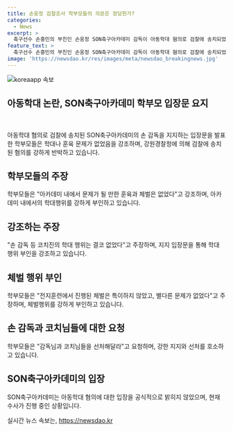 ```yaml
---
title: 손웅정 검찰조사 학부모들의 의문은 정당한가?
categories:
  - News
excerpt: >
  축구선수 손흥민의 부친인 손웅정 SON축구아카데미 감독이 아동학대 혐의로 검찰에 송치되었는데, 아카데미 학부모들이 감독을 지지하는 입장을 밝혔다. 학부모들은 아동들에 대한 학대 행위가 없었다고 주장하며, 강원경찰청이 감독과 코치 2명을 검찰에 송치한 사실을 언급했다. 그들은 감독과 코치들을 선처해달라고 요청하며, 아이들의 일상을 돌려달라고 호소했다. 관련된 시민단체들과 강원경찰청의 조치에 대한 비판도 표명했다. 이에 대한 자세한 내용은 계속해서 발전되고 있다.
feature_text: >
  축구선수 손흥민의 부친인 손웅정 SON축구아카데미 감독이 아동학대 혐의로 검찰에 송치되었는데, 아카데미 학부모들이 감독을 지지하는 입장을 밝혔다. 학부모들은 아동들에 대한 학대 행위가 없었다고 주장하며, 강원경찰청이 감독과 코치 2명을 검찰에 송치한 사실을 언급했다. 그들은 감독과 코치들을 선처해달라고 요청하며, 아이들의 일상을 돌려달라고 호소했다. 관련된 시민단체들과 강원경찰청의 조치에 대한 비판도 표명했다. 이에 대한 자세한 내용은 계속해서 발전되고 있다.
image: 'https://newsdao.kr/res/images/meta/newsdao_breakingnews.jpg'
---
```


<p><img src="https://newsdao.kr/res/images/meta/newsdao_breakingnews.jpg" alt="koreaapp 속보" /></p>

<h2 data-ke-size="size26">아동학대 논란, SON축구아카데미 학부모 입장문 요지</h2>

<p data-ke-size="size16">&nbsp;</p>

<p>아동학대 혐의로 검찰에 송치된 SON축구아카데미의 손 감독을 지지하는 입장문을 발표한 학부모들은 학대나 훈육 문제가 없었음을 강조하며, 강원경찰청에 의해 검찰에 송치된 혐의를 강하게 반박하고 있습니다.</p>

<h2 data-ke-size="size26">학부모들의 주장</h2>

<p data-ke-size="size16">학부모들은 "아카데미 내에서 문제가 될 만한 훈육과 체벌은 없었다"고 강조하며, 아카데미 내에서의 학대행위를 강하게 부인하고 있습니다.</p>

<h2 data-ke-size="size26">강조하는 주장</h2>

<p data-ke-size="size16">"손 감독 등 코치진의 학대 행위는 결코 없었다"고 주장하며, 지지 입장문을 통해 학대 행위 부인을 강조하고 있습니다.</p>

<h2 data-ke-size="size26">체벌 행위 부인</h2>

<p data-ke-size="size16">학부모들은 "전지훈련에서 진행된 체벌은 특이하지 않았고, 별다른 문제가 없었다"고 주장하며, 체벌행위를 강하게 부인하고 있습니다.</p>

<h2 data-ke-size="size26">손 감독과 코치님들에 대한 요청</h2>

<p data-ke-size="size16">학부모들은 "감독님과 코치님들을 선처해달라"고 요청하며, 강한 지지와 선처를 호소하고 있습니다.</p>

<h2 data-ke-size="size26">SON축구아카데미의 입장</h2>

<p data-ke-size="size16">SON축구아카데미는 아동학대 혐의에 대한 입장을 공식적으로 밝히지 않았으며, 현재 수사가 진행 중인 상황입니다.</p>
실시간 뉴스 속보는, <a href="https://newsdao.kr" rel="dofollow">https://newsdao.kr</a>


